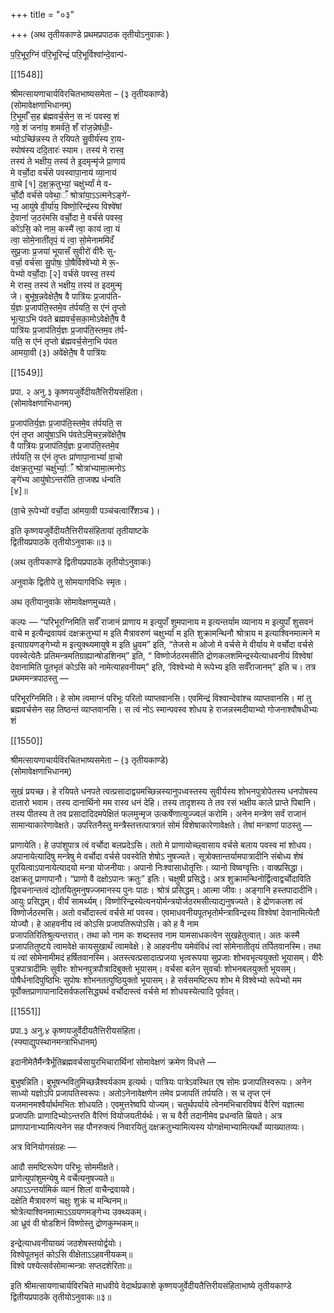 +++
title = "०३"

+++
(अथ तृतीयकाण्डे प्रथमप्रपाठक तृतीयोऽनुवाकः )

प॒रि॒भूर॒ग्निं प॑रि॒भूरिन्द्रं॑ परि॒भूर्विश्वा॑न्दे॒वान्प॑-

[[1548]]

श्रीमत्सायणाचार्यविरचितभाष्यसमेता – (३ तृतीयकाण्डे)  
(सोमावेक्षणाभिधानम्)  
रि॒भूर्माँ स॒ह ब्र॑ह्मवर्च॒सेन॒ स नः॑ पवस्व॒ शं  
गवे॒ शं जना॑य॒ शमर्व॑ते॒ शँ रा॑ज॒न्नेष॑धी॒-  
भ्योऽच्छि॑न्नस्य ते रयिपते सु॒वीर्य॑स्य रा॒य-  
स्पोष॑स्य ददि॒तारः॑ स्याम। तस्य॑ मे रास्व॒  
तस्य॑ ते भक्षीय॒ तस्य॑ ते इ॒दमृन्मृ॑जे प्रा॒णाय॑  
मे वर्चो॒दा वर्च॑से पवस्वापा॒नाय॑ व्या॒नाय॑  
वा॒चे [१] द॒क्ष॒क्र॒तुभ्यां॒ चक्षु॑र्भ्यां मे व-  
र्चो॒दौ वर्च॑से पवेथा॒ँ श्रोत्रा॑या॒ऽऽत्मनेऽङ्गे॑-  
भ्य॒ आयु॑षे वी॒र्या॑य॒ विष्णो॒रिन्द्र॑स्य विश्वे॑षां  
दे॒वानां॑ ज॒ठर॑मसि वर्चो॒दा मे॒ वर्च॑से पवस्व॒  
को॑ऽसि॒ को नाम॒ कस्मै॑ त्वा॒ काय॑ त्वा॒ यं  
त्वा॒ सोमे॒नाती॑तृपं॒ यं त्वा॒ सो॒मेनाममि॑दँ  
सुप्र॒जाः प्र॒जया॑ भूयासँ सुवीरो॑ वीरैः सु-  
वर्चा॒ वर्च॑सा सु॒पोषः॒ पो॒षैर्विश्वे॑भ्यो मे रू॒-  
पेभ्यो वर्चो॒दाः [२] वर्च॑से पवस्व॒ तस्य॑  
मे रास्व॒ तस्य॑ ते भक्षीय॒ तस्य॑ त इदमुन्मृ  
जे। बुभू॑ष॒न्नवेक्षेतै॒ष वै पात्रि॑यः प्र॒जाप॑ति-  
र्य॒ज्ञः प्र॒जाप॑ति॒स्तमे॒व त॑र्पयति॒ स ए॑नं तृ॒प्तो  
भूत्या॒ऽभि प॑वते ब्रह्मवर्च॒सका॒मोऽवेक्षेतै॒ष वै  
पात्रि॑यः प्र॒जाप॑तिर्य॒ज्ञः प्र॒जाप॑ति॒स्तम॒व त॑र्प-  
यति॒ स ए॑नं तृप्तो ब्र॑ह्मवर्च॒सेना॒भि प॑वत  
आमया॒वी (३) अवे॑क्षेतै॒ष वै पात्रि॑यः

[[1549]]

प्रपा. २ अनु.३ कृष्णयजुर्वेदीयतैत्तिरीयसंहिता।  
(सोमावेक्षणाभिधानम्)

प्र॒जाप॑तिर्य॒ज्ञः प्र॒जाप॑ति॒स्तमे॒व त॑र्पयति॒ स  
ए॑नं तृ॒प्त आयु॑षा॒ऽभि प॑वतेऽमि॒चर॒न्नवे॑क्षेतै॒ष  
वै पात्रि॑यः प्र॒जाप॑तिर्य॒ज्ञः प्र॒जाप॑ति॒स्तमे॒व  
त॑र्पयति॒ स ए॑नं तृ॒प्तः प्रा॑णापा॒नाभ्यां॑ वा॒चो  
द॑क्षक्र॒तुभ्यां॒ चक्षु॑र्भ्या॒ँ श्रोत्रा॑भ्यामा॒त्मनोऽ  
ङ्गे॑भ्य आयु॑षोऽन्तरो॑ति ता॒जक्प्र ध॑न्वति  
[४]॥

(वा॒चे रू॒पेभ्यो॑ वर्चो॒दा आ॑मया॒वी पञ्च॑चत्वारिँशञ्च )।

इति कृष्णयजुर्वेदीयतैत्तिरीयसंहितायां तृतीयाष्टके  
द्वितीयप्रपाठके तृतीयोऽनुवाकः॥३॥

(अथ तृतीयकाण्डे द्वितीयप्रपाठके तृतीयोऽनुवाकः)

अनुवाके द्वितीये तु सोमयागविधिः स्मृतः।

अथ तृतीयानुवाके सोमावेक्षणमुच्यते।

कल्पः — “परिभूरग्निमिति सर्वँ राजानं प्राणाय म इत्युपाँ शुमपानाय म इत्यन्तर्याम व्यानाय म इत्युपाँ शुसवनं वाचे म इत्यैन्द्रवायवं दक्षक्रतुभ्यां म इति मैत्रावरुणं चक्षुर्भ्यां म इति शुक्रामन्थिनौ श्रोत्राय म इत्याश्विनमात्मने म इत्याग्रयणङ्गेभ्यो म इत्युक्थ्यमायुषे म इति ध्रुवम” इति, “तेजसे म ओजो मे वर्चसे मे वीर्याय मे वर्चोदा वर्चसे पवस्वेत्येतैः प्रतिमन्त्रमतिग्राह्यान्षोडशिनम्” इति, “ विष्णोर्जठरमसीति द्रोणकलशमिन्द्रस्येत्याधवनीयं विश्वेषां देवानामिति पूतभृतं कोऽसि को नामेत्याहवनीयम्” इति, ‘विश्वेभ्यो मे रूपेभ्य इति सर्वँराजानम्” इति च। तत्र प्रथममन्त्रपाठस्तु —

परिभूरग्निमिति। हे सोम त्वमाग्नं परिभूः परितो व्याप्तवानसि। एवमिन्द्रं विश्वान्देवांश्च व्याप्तवानसि। मां तु ब्रह्मवर्चसेन सह तिष्ठन्तं व्याप्तवानसि। स त्वं नोऽ स्मान्पवस्व शोधय हे राजन्नस्मदीयाभ्यो गोजनाश्वौषधीभ्यः शं

[[1550]]

श्रीमत्सायणाचार्यविरचितभाष्यसमेता – (३ तृतीयकाण्डे)  
(सोमावेक्षणाभिधानम्)

सुखं प्रयच्छ। हे रयिपते धनपते त्वत्प्रसादाद्वयमच्छिन्नस्यानुपध्वस्तस्य सुवीर्यस्य शोभनपुत्रोपेतस्य धनपोषस्य दातारो भवाम। तस्य दानार्थिनो मम रास्व धनं देहि। तस्य तादृशस्य ते तव रसं भक्षीय काले प्राप्ते पिबानि। तस्य पीतस्य ते तव प्रसादादिदमपेक्षितं फलमुन्मृज उत्कर्षेणात्युज्ज्वलं करोमि। अनेन मन्त्रेण सर्वं राजानं सामान्याकारेणावेक्षते। उपरितनैस्तु मन्त्रैस्तत्तत्पात्रगतं सोमं विशेषाकारेणावेक्षते। तेषां मन्त्राणां पाठस्तु —

प्राणायेति। हे उपांशुपात्र त्वं वर्चोदा बलप्रदेऽसि। ततो मे प्राणायोच्छ्वासाय वर्चसे बलाय पवस्व मां शोधय। अपानायेत्यादिषु मन्त्रेषु मे वर्चोदा वर्चसे पवस्वेति शेषोऽ नुषज्यते। सूत्रोक्तान्तर्यामपात्रादीनि संबोध्य शेषं पूरयित्वाऽपानायेत्यादयो मन्त्रा योजनीयाः। अपानो निःश्वासाधोतृत्तिः। व्यानो विष्वग्वृत्तिः। वाक्प्रसिद्धा। दक्षक्रतू प्राणापानौ। “प्राणो वै दक्षोऽपानः क्रतुः” इतिः। चक्षुषी प्रसिद्धे। अत्र शुक्रामन्थिनोर्द्वित्वाद्वर्चोदाविति द्विवचनान्तत्वं द्योतयितुमनुषज्जमानस्य पुनः पाठः। श्रोत्रं प्रसिद्धम्। आत्मा जीवः। अङ्गानि हस्तपादादीनि। आयुः प्रसिद्धम्। वीर्यं सामर्थ्यम्। विष्णोरिन्द्रस्येत्यनयोर्मन्त्रयोर्जठरमसीत्याद्यनुषज्यते। हे द्रोणकलश त्वं विष्णोर्जठरमसि। अतो वर्चोदास्त्वं वर्चसे मां पवस्व। एवमाधवनीयपूतभृतोर्मन्त्राविन्द्रस्य विश्वेषां देवानामित्येतौ योज्यौ। हे आहवनीय त्वं कोऽसि प्रजापतिरूपोऽसि। को ह वै नाम  
प्रजापतिरितिश्रुत्यन्तरात्। तथा को नाम कः शब्दस्तव नाम यामसाधकत्वेन सुखहेतुत्वात्। अतः कस्मै प्रजापतितुष्टये त्वामवेक्षे कायसुखार्थं त्वामवेक्षे। हे आहवनीय यमेवंविधं त्वां सोमेनातीतृयं तर्पितवानस्मि। तथा यं त्वां सोमेनामीमदं हर्षितवानस्मि। अतस्त्वत्प्रसादात्प्रजया भृत्वरूपया सुप्रजाः शोभवभृत्ययुक्तो भूयासम्। वीरैः पुत्रपात्रादीमिः सुवीरः शोभनपुत्रपौत्रादिबुक्तो भूयासम्। वर्चसा बलेन सुवर्चाः शोभनबलयुक्तो भूयसम्। पोषैर्धनादिपुष्ठिभिः सुपोषः शोभनतत्पुष्ठियुक्तो भूयासम्। हे सर्वसमष्टिरूप शोभ मे विश्वेभ्यो रूपेभ्यो मम पूर्वोक्तप्राणापानादिसर्वफलसिद्ध्यर्थ वर्चोदास्त्वं वर्चसे मां शोधयस्येत्यादि पूर्ववत्।

[[1551]]

प्रपा.३ अनु.४ कृष्णयजुर्वेदीयतैत्तिरीयसंहिता।  
(स्फ्याद्युपस्थानमन्त्राभिधानम्)

इदानीमेतैर्मैन्त्रैर्भूतिब्रह्मवर्चसायुरभिचारार्थिनां सोमावेक्षणं क्रमेण विधत्ते —

बुभुषन्निति। बुभूषन्भवितुमिच्छन्नैश्वर्यकाम इत्यर्थः। पात्रियः पात्रेऽवस्थित एष सोमः प्रजापतिस्वरूपः। अनेन साध्यो यज्ञोऽपि प्रजापतिस्वरूपः। अतोऽनेनावेक्षणेन तमेव प्रजापतिं तर्पयति। स च तृप्त एनं यजमानमश्वैर्यार्थमभितः शोधयति। एवमुत्तरेष्वपि योज्यम्। चतुर्थपर्याये त्वेनमभिचारविषयं वैरिणं यज्ञात्मा प्रजापतिः प्राणादिभ्योऽन्तरति वैरिणं वियोजयतीर्यर्थः। स च वैरी तदानीमेव प्रधन्वति म्रियते। अत्र प्राणापानाभ्यामित्यनेन सह पौनरुक्त्यं निवारयितुं दक्षक्रतुभ्यामित्यस्य योगक्षेमाभ्यामित्यर्थो व्याख्यातव्यः।

अत्र विनियोगसंग्रहः —

आदौ समष्टिरूपेण परिभूः सोममीक्षते।  
प्राणेत्युपांशुमन्येषु मे वर्चेत्यनुषज्यते॥  
अपाऽऽन्तर्यामिकं व्यानं शिलां वाचैन्द्रवायवे।  
दक्षेति मैत्रावरुणं चक्षुः शुक्रं च मन्थिनम्॥  
श्रोत्रेत्याश्विनमात्माऽऽग्रयणमङ्गेभ्य उक्थ्यकम्।  
आ ध्रूवं वी षोडशिनं विष्णोस्तु द्रोणकुम्भकम्॥

इन्द्रेत्याधवनीयाख्यं जठशेषस्तयोर्द्वयोः।  
विश्वेपूतभृतं कोऽसि वीक्षेताऽऽहवनीयकम्॥  
विश्वे पश्येत्सर्वसोमान्मन्त्राः सप्तदशेरिताः॥

इति श्रीमत्सायणाचार्यविरचिते माधवीये वेदार्थप्रकाशे कृष्णयजुर्वेदीयतैत्तिरीयसंहिताभाष्ये तृतीयकाण्डे  
द्वितीयप्रपाठके तृतीयोऽनुवाकः॥३॥

